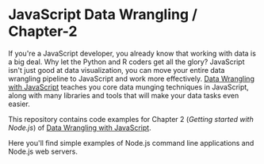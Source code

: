 # JavaScript Data Wrangling / Chapter-2

If you're a JavaScript developer, you already know that working with data is a big deal. Why let the Python and R coders get all the glory? JavaScript isn't just good at data visualization, you can move your entire data wrangling pipeline to JavaScript and work more effectively. [Data Wrangling with JavaScript](http://bit.ly/2t2cJu2) teaches you core data munging techniques in JavaScript, along with many libraries and tools that will make your data tasks even easier.

This repository contains code examples for Chapter 2 (*Getting started with Node.js*) of [Data Wrangling with JavaScript](http://bit.ly/2t2cJu2).

Here you'll find simple examples of Node.js command line applications and Node.js web servers.


